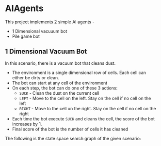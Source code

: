 # AIAgents

This project implements 2 simple AI agents -

-   1 Dimensional vacuuum bot
-   Pile game bot

## 1 Dimensional Vacuum Bot

In this scenario, there is a vacuum bot that cleans dust.

-   The environment is a single dimensional row of cells. Each cell can either be
    dirty or clean.
-   The bot can start at any cell of the environment
-   On each step, the bot can do one of these 3 actions:
    -   `SUCK` - Clean the dust on the current cell
    -   `LEFT` - Move to the cell on the left. Stay on the cell if no cell on the left
    -   `RIGHT` - Move to the cell on the right. Stay on the cell if no cell on the right
-   Each time the bot execute `SUCK` and cleans the cell, the score of the bot
    increases by 1.
-   Final score of the bot is the number of cells it has cleaned

The following is the state space search graph of the given scenario:

